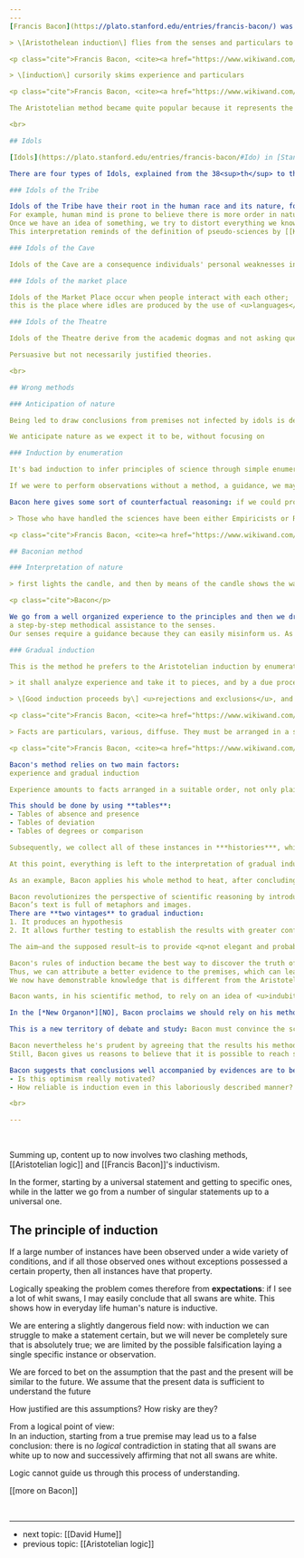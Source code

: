 ```yaml
---
---
[Francis Bacon](https://plato.stanford.edu/entries/francis-bacon/) was the one who really turned induction in a new science. He was against Aristhotelean method, finding it “hasty”; from [*The New Organon*][NO], written in aphorisms:

> \[Aristothelean induction\] flies from the senses and particulars to the most general axioms, and from these principles proceeds to judgment and the discovery of the middle axioms.

<p class="cite">Francis Bacon, <cite><a href="https://www.wikiwand.com/en/Novum_Organum" rel="noopener noreferrer" target="_blank">Novum Organum</a></cite>, Aphorism 19</p>

> \[induction\] cursorily skims experience and particulars

<p class="cite">Francis Bacon, <cite><a href="https://www.wikiwand.com/en/Novum_Organum" rel="noopener noreferrer" target="_blank">Novum Organum</a></cite>, Aphorism 22</p>

The Aristotelian method became quite popular because it represents the natural way human mind work if it is left to itself. Nevertheless, Bacon points out that our minds are full of prejudices and these might deceive our mind. These prejudices take the form of idols.

<br>

## Idols

[Idols](https://plato.stanford.edu/entries/francis-bacon/#Ido) in [Stanford Encyclopedia of Philosophy][sep]

There are four types of Idols, explained from the 38<sup>th</sup> to the 62<sup>nd</sup> aphorism:

### Idols of the Tribe

Idols of the Tribe have their root in the human race and its nature, for it's similar to a distorting mirror: <u>it distorts our perceptions</u>.   
For example, human mind is prone to believe there is more order in nature than it is actually disposed to discover, this often ends up producing dogmas and fallacious theories. Individuals, once they have formed an opinion, they attempt in every possible way to make their theory work.
Once we have an idea of something, we try to distort everything we know in order to make it correspond to our idea. By following this idol, **senses** often become inadequate and they can easily be deceived.   
This interpretation reminds of the definition of pseudo-sciences by [[Karl Popper]].

### Idols of the Cave

Idols of the Cave are a consequence individuals' personal weaknesses in reasoning, due to their <u>particular personalities</u>, likes and dislikes. Idols related to education, formation, readings, customs, etc.

### Idols of the market place

Idols of the Market Place occur when people interact with each other;   
this is the place where idles are produced by the use of <u>languages</u> and their interaction. Words are normally used in their common meaning, but meanings are often conflicting because we have different purposes.  

### Idols of the Theatre

Idols of the Theatre derive from the academic dogmas and not asking questions about the world. Dogmas often end up creating fictional worlds, not necessarily justified. They penetrate in our minds

Persuasive but not necessarily justified theories.

<br>

## Wrong methods

### Anticipation of nature

Being led to draw conclusions from premises not infected by idols is defined by Bacon as ***anticipation of nature*** (or anticipation of mind). This helps our way to get to scientific knowledge.

We anticipate nature as we expect it to be, without focusing on 

### Induction by enumeration

It's bad induction to infer principles of science through simple enumerations, namely through simple experience, for it relies on isolated observations, which don't lead to enough knowledge and understanding.

If we were to perform observations without a method, a guidance, we may be able to draw conclusions, but without a substantial and reliable evidence. Therefore, a good guidance is needed to get to accountable conclusions.

Bacon here gives some sort of counterfactual reasoning: if we could progress by looking at single observations, we should get an idea of the direction of science, but in his opinion at his time it was completely without an order.

> Those who have handled the sciences have been either Empiricists or Rationalists. Empiricists, like **ants**, merely collect things and use them. The Rationalists, like **spiders**, spin webs out of themselves. The middle way is that of the **bee**, which gathers its materials from the flowers of the garden and field, but then transforms and digests it by a power of its own.

<p class="cite">Francis Bacon, <cite><a href="https://www.wikiwand.com/en/Novum_Organum" rel="noopener noreferrer" target="_blank">Novum Organum</a></cite>, Aphorism 95</p>

## Baconian method

### Interpretation of nature

> first lights the candle, and then by means of the candle shows the way; commencing as it does with experience duly ordered and digested, not bungling and erratic, and from it educing axioms, and from the established axioms again new experiments.

<p class="cite">Bacon</p>

We go from a well organized experience to the principles and then we draw the principles again: this is the good induction that is draw by a guidance:   
a step-by-step methodical assistance to the senses.
Our senses require a guidance because they can easily misinform us. As an educated lawyer, Bacon says we need to vex and **interrogate nature** as if we were interrogating a witness. In a certain sense we may say we need to *provoke* nature, stimulating it to give us information.

### Gradual induction

This is the method he prefers to the Aristotelian induction by enumeration; Bacon's method rely on experience and what he calls ***gradual induction***.

> it shall analyze experience and take it to pieces, and by a due process of exclusion and rejection lead it to an inevitable conclusion.

> \[Good induction proceeds by\] <u>rejections and exclusions</u>, and then after a sufficient number of negatives, come to a conclusion on the affirmative instances.

<p class="cite">Francis Bacon, <cite><a href="https://www.wikiwand.com/en/Novum_Organum" rel="noopener noreferrer" target="_blank">Novum Organum</a></cite>, Aphorism 105</p>

> Facts are particulars, various, diffuse. They must be arranged in a suitable order

<p class="cite">Francis Bacon, <cite><a href="https://www.wikiwand.com/en/Novum_Organum" rel="noopener noreferrer" target="_blank">Novum Organum</a></cite>, Book II, Aphorism 10</p>

Bacon's method relies on two main factors:   
experience and gradual induction

Experience amounts to facts arranged in a suitable order, not only plain and passive observation, without an order. To achieve this, we need the device of **rules** that allow us to <u>classify facts</u>.

This should be done by using **tables**:
- Tables of absence and presence
- Tables of deviation
- Tables of degrees or comparison

Subsequently, we collect all of these instances in ***histories***, which are records of instances of facts and they concern either natural occurrences or artificial creations of experiments. Some sort of general surveys.

At this point, everything is left to the interpretation of gradual induction. This process provides a well prepared experience to <u>apply induction in a good way</u>. Only if we do this Induction can take its proper course.

As an example, Bacon applies his whole method to heat, after concluding the experiment, he concludes that heat is motion. He gets to this result by discarding many apparently good candidates and assumptions, using his inductive method.

Bacon revolutionizes the perspective of scientific reasoning by introducing his interpretation of induction.
Bacon’s text is full of metaphors and images.
There are **two vintages** to gradual induction:
1. It produces an hypothesis
2. It allows further testing to establish the results with greater confidence.   

The aim—and the supposed result—is to provide <q>not elegant and probable conjectures, but certain and demonstrable knowledge.</q>

Bacon's rules of induction became the best way to discover the truth of premises that in the Aristotelian format were somewhat taken for granted.   
Thus, we can attribute a better evidence to the premises, which can lead us to better conclusions.   
We now have demonstrable knowledge that is different from the Aristotelian one.

Bacon wants, in his scientific method, to rely on an idea of <u>indubitability rather than infallibility</u>, namely focusing on what can be proven about an idea rather than what can be attached to it. Infallibility is not attainable by humans

In the [*New Organon*][NO], Bacon proclaims we should rely on his method because it is the best available one; according to him, we have a method that can lead us to good results, independently of individual skills: if this method is followed correctly, <u>its conclusions cannot be doubtable</u>.

This is a new territory of debate and study: Bacon must convince the scientific world that his method is good to follow, while having to face the very long Aristotelian tradition.

Bacon nevertheless he's prudent by agreeing that the results his method brings about are <u>not taking us to infallible certainties</u>, because infallibility is proper of logic, which is proper of deduction.   
Still, Bacon gives us reasons to believe that it is possible to reach some **formal certainties**, by filling his book with further tools that should make us more comfortable with the ideas he suggests.

Bacon suggests that conclusions well accompanied by evidences are to be considered more comfortable, more certain. Again: by using the word “certain” Bacon means empirical indubitability rather than logical infallibility.
- Is this optimism really motivated?
- How reliable is induction even in this laboriously described manner?

<br>

---
```


<br>

Summing up, content up to now involves two clashing methods, [[Aristotelian logic]] and [[Francis Bacon]]'s  inductivism.

In the former, starting by a universal statement and  getting to specific ones, while in the latter we go from a number of singular statements up to a universal one.

## The principle of induction

If a large number of instances have been observed under a wide variety of conditions, and if all those observed ones without exceptions possessed a certain property, then all instances have that property.

Logically speaking the problem comes therefore from **expectations**: if I see a lot of whit swans, I may easily conclude that all swans are white. This shows how in everyday life human's nature is inductive.

We are entering a slightly dangerous field now: with induction we can struggle to make a statement certain, but we will never be completely sure that is absolutely true; we are limited by the possible falsification laying a single specific instance or observation.

We are forced to bet on the assumption that the past and the present will be similar to the future. We assume that the present data is sufficient to understand the future

How justified are this assumptions? How risky are they?

From a logical point of view:   
In an induction, starting from a true premise may lead us to a false conclusion: there is no *logical* contradiction in stating that all swans are white up to now and successively affirming that not all swans are white.

Logic cannot guide us through this process of understanding.

[[more on Bacon]]

<br>

---

- next topic: [[David Hume]]
- previous topic: [[Aristotelian logic]]

[SEP]: https://plato.stanford.edu "Stanford Encyclopedia of Philosophy"
[NO]: https://www.wikiwand.com/en/Novum_Organum "Novum Organon on Wikipedia"